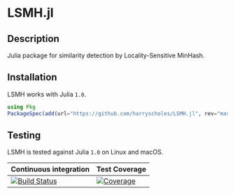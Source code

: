 # LSMH.jl

## Description

Julia package for similarity detection by Locality-Sensitive MinHash.

## Installation

LSMH works with Julia `1.0`.

```julia
using Pkg
PackageSpec(add(url="https://github.com/harryscholes/LSMH.jl", rev="master"))
```

## Testing

LSMH is tested against Julia `1.0` on Linux and macOS.

**Continuous integration** | **Test Coverage**
--- | ---
[![Build Status](https://api.travis-ci.com/harryscholes/LSMH.jl.svg?branch=master)](https://travis-ci.com/harryscholes/LSMH.jl) | [![Coverage](https://codecov.io/gh/harryscholes/LSMH.jl/branch/master/graph/badge.svg)](https://codecov.io/gh/harryscholes/LSMH.jl)
